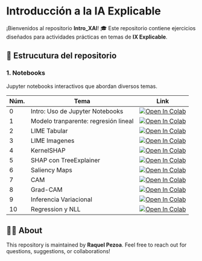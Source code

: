 # Introducción a la IA Explicable

¡Bienvenidos al repositorio **Intro_XAI**! 🎓 Este repositorio contiene ejercicios diseñados para actividades prácticas en temas de **IX Explicable**.

## 📂 Estrucutura del repositorio

### **1. Notebooks**
Jupyter notebooks interactivos que abordan diversos temas.



| Núm.  | Tema  | Link  |
|----------|----------|----------|
| 0   | Intro: Uso de Jupyter Notebooks   |   [![Open In Colab](https://colab.research.google.com/assets/colab-badge.svg)](https://colab.research.google.com/github/rpezoa/Intro_XAI/blob/main/00_Events_Classification.ipynb) |
| 1    |  Modelo tranparente:  regresión lineal |  [![Open In Colab](https://colab.research.google.com/assets/colab-badge.svg)](https://colab.research.google.com/github/rpezoa/Intro_XAI/blob/main/01_Transparent_Models-LR_Iris.ipynb)|
| 2    |  LIME Tabular  |  [![Open In Colab](https://colab.research.google.com/assets/colab-badge.svg)](https://colab.research.google.com/github/rpezoa/Intro_XAI/blob/main/02_LIME-Datos-Tabulados.ipynb)  |
| 3    |  LIME Imagenes  |  [![Open In Colab](https://colab.research.google.com/assets/colab-badge.svg)](https://colab.research.google.com/github/rpezoa/Intro_XAI/blob/main/02_LIME_Clasificación-Imágenes.ipynb)  |
| 4    |  KernelSHAP  |  [![Open In Colab](https://colab.research.google.com/assets/colab-badge.svg)](https://colab.research.google.com/github/rpezoa/Intro_XAI/blob/main/04_SHAP_Kernel-Explainer-Higgs.ipynb)  | 
| 5    |  SHAP con TreeExplainer  |  [![Open In Colab](https://colab.research.google.com/assets/colab-badge.svg)](https://colab.research.google.com/github/rpezoa/Intro_XAI/blob/main/04_SHAP_TreeExplainer.ipynb)  | 
| 6    |  Saliency Maps  |  [![Open In Colab](https://colab.research.google.com/assets/colab-badge.svg)](https://colab.research.google.com/github/rpezoa/Intro_XAI/blob/main/06_Saliency_Maps.ipynb)  | 
| 7    |  CAM  |  [![Open In Colab](https://colab.research.google.com/assets/colab-badge.svg)](https://colab.research.google.com/github/rpezoa/Intro_XAI/blob/main/07_CAM_LoadModel.ipynb)  | 
| 8    |  Grad-CAM  |  [![Open In Colab](https://colab.research.google.com/assets/colab-badge.svg)](https://colab.research.google.com/github/rpezoa/Intro_XAI/blob/main/07-Grad_CAM.ipynb)  | 
| 9    |  Inferencia Variacional  |  [![Open In Colab](https://colab.research.google.com/assets/colab-badge.svg)](https://colab.research.google.com/github/rpezoa/Intro_XAI/blob/main/09_VI_Linear_Regression.ipynb)  | 
| 10    | Regression y NLL  |  [![Open In Colab](https://colab.research.google.com/assets/colab-badge.svg)](https://colab.research.google.com/github/rpezoa/Intro_XAI/blob/main/09_Linear_Regression_NN.ipynb)  | 




## 🧑‍🏫 About

This repository is maintained by **Raquel Pezoa**. Feel free to reach out for questions, suggestions, or collaborations!
